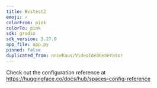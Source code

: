 ```yaml
---
title: Bvstest2
emoji: ⚡
colorFrom: pink
colorTo: pink
sdk: gradio
sdk_version: 3.27.0
app_file: app.py
pinned: false
duplicated_from: nniehaus/VideoIdeaGenerator
---
```


Check out the configuration reference at https://huggingface.co/docs/hub/spaces-config-reference
